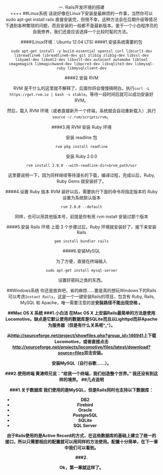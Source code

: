 <center>一. Rails开发环境的搭建<center>
====
##Linux系统
话说好像在Linux下安装是最麻烦的一件事，当然你可以
	sudo apt-get install rails
直接安装完，但很不幸，这种方法会在后期升级等情况下遇到各种繁琐的问题，而且安装的一般都不是最新版本。鉴于一个小白程序员的自我修养，我们还是应该选择一个比较时髦的方法。

####(Linux环境：Ubuntu 12.04 LTS)
####1.安装系统需要的包

	sudo apt-get install -y build-essential openssl curl libcurl3-dev libreadline6 libreadline6-dev git zlib1g zlib1g-dev libssl-dev libyaml-dev libxml2-dev libxslt-dev autoconf automake libtool imagemagick libmagickwand-dev libpcre3-dev libsqlite3-dev libmysql-ruby libmysqlclient-dev

####2.安装 RVM

RVM 是干什么的这里就不解释了，后面你将会慢慢搞明白。执行`curl -L https://get.rvm.io | bash -s stable`。等待一段时间后就可以成功安装好 RVM。

然后，载入 RVM 环境（或者直接新开一个终端，系统就会自动重新载入）,执行`source ~/.rvm/scripts/rvm`。

####3.用 RVM 安装 Ruby 环境

安装 readline 包
	
	rvm pkg install readline
安装 Ruby 2.0.0

	rvm install 2.0.0 --with-readline-dir=$rvm_path/usr

这里要说明一下，因为同样继续等待漫长的下载，编译过程，完成以后，Ruby, Ruby Gems 就安装好了。

####4.设置 Ruby 版本
RVM 装好以后，需要执行下面的命令将指定版本的 Ruby 设置为系统默认版本

	rvm 2.0.0 --default
同样，也可以用其他版本号，前提是你有用 rvm install 安装过那个版本

####5.安装 Rails 环境
上面 3 个步骤过后，Ruby 环境就安装好了，接下来安装 Rails

	gem install bundler rails

####6.安装MySQL

为了方便，直接在终端输入

	sudo apt-get install mysql-server

设置好密码之类的东西。

##Windows系统
你还是放弃吧，省的麻烦……要是真的想玩Windows下的Rails可以考虑`Instant Rails`，这是一个一键安装Rails的项目，包含有 Ruby, Rails, MySQL 和 Apache，唯一需要注意的是<strong>安装路径不能出现空格<strong> 。

##Mac OS X 系统
###1.小白法
在Mac OS X 上安装Rails最简单的方法是使用Locomotive。缺点是它默认使用的数据库是SQLite而且以Lighttpd而非Apache为服务器（但是有什么关系呢^_^）。

从<http://sourceforge.net/project/showfiles.php?group_id=146941>上下载Locomotive，或者直接点击<http://sourceforge.net/projects/locomotive/files/latest/download?source=files>双击安装。

安装MySQL（自行谷歌……）。

###2.使用终端
黄涛师兄说：“给我一个终端，我们创造整个世界。”
我还没有到这样的境界。
##几点说明

###1.关于数据库
我们使用的是MySQL，但是Rails同时也支持以下数据库：

* DB2
* Firebird
* Oracle
* PostgreSQL
* SQLite
* SQL Server

由于Rails使用的是Active Record的方式，在这些数据库的基础上建立了统一的接口，所以只需要相应的配置就可以用同样的方法使用。配置十分简单，在下一章中我们可以看到。

###2.

Ok，第一章就这样了。

































